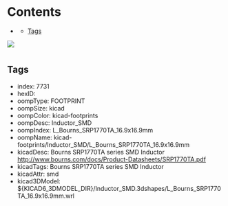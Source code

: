 



Contents
========

* [](#)
	* [Tags](#tags)
  
![][im]
# 

## Tags

- index: 7731
- hexID: 
- oompType: FOOTPRINT
- oompSize: kicad
- oompColor: kicad-footprints
- oompDesc: Inductor_SMD
- oompIndex: L_Bourns_SRP1770TA_16.9x16.9mm
- oompName: kicad-footprints/Inductor_SMD/L_Bourns_SRP1770TA_16.9x16.9mm
- kicadDesc: Bourns SRP1770TA series SMD Inductor http://www.bourns.com/docs/Product-Datasheets/SRP1770TA.pdf
- kicadTags: Bourns SRP1770TA series SMD Inductor
- kicadAttr: smd
- kicad3DModel: ${KICAD6_3DMODEL_DIR}/Inductor_SMD.3dshapes/L_Bourns_SRP1770TA_16.9x16.9mm.wrl



[im]: image.png
